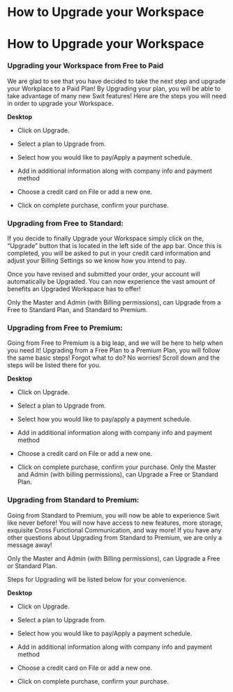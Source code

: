 # How to Upgrade your Workspace

How to Upgrade your Workspace
=============================

 ### Upgrading your Workspace from Free to Paid

 We are glad to see that you have decided to take the next step and upgrade your Workplace to a Paid Plan! By Upgrading your plan, you will be able to take advantage of many new Swit features! Here are the steps you will need in order to upgrade your Workspace.



**Desktop** 

* Click on Upgrade.


* Select a plan to Upgrade from.


* Select how you would like to pay/Apply a payment schedule.


* Add in additional information along with company info and payment method


* Choose a credit card on File or add a new one.


* Click on complete purchase, confirm your purchase.
    
 ### Upgrading from Free to Standard:

 If you decide to finally Upgrade your Workspace simply click on the, “Upgrade” button that is located in the left side of the app bar. Once this is completed, you will be asked to put in your credit card information and adjust your Billing Settings so we know how you intend to pay.

 Once you have revised and submitted your order, your account will automatically be Upgraded. You can now experience the vast amount of benefits an Upgraded Workspace has to offer!

 Only the Master and Admin (with Billing permissions), can Upgrade from a Free to Standard Plan, and Standard to Premium.

   
 ### Upgrading from Free to Premium:

 Going from Free to Premium is a big leap, and we will be here to help when you need it! Upgrading from a Free Plan to a Premium Plan, you will follow the same basic steps! Forgot what to do? No worries! Scroll down and the steps will be listed there for you.



**Desktop** 

* Click on Upgrade.


* Select a plan to Upgrade from.


* Select how you would like to pay/apply a payment schedule.


* Add in additional information along with company info and payment method


* Choose a credit card on File or add a new one.


* Click on complete purchase, confirm your purchase.
  Only the Master and Admin (with billing permissions), can Upgrade a Free or Standard Plan.

   
 ### Upgrading from Standard to Premium:

 Going from Standard to Premium, you will now be able to experience Swit like never before! You will now have access to new features, more storage, exquisite Cross Functional Communication, and way more! If you have any other questions about Upgrading from Standard to Premium, we are only a message away!

 Only the Master and Admin (with Billing permissions), can Upgrade a Free or Standard Plan.

 Steps for Upgrading will be listed below for your convenience.



**Desktop** 

* Click on Upgrade.


* Select a plan to Upgrade from.


* Select how you would like to pay/Apply a payment schedule.


* Add in additional information along with company info and payment method


* Choose a credit card on File or add a new one.


* Click on complete purchase, confirm your purchase.
  